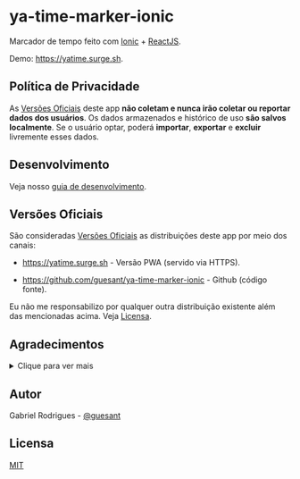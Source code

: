 # ya-time-marker-ionic

Marcador de tempo feito com [Ionic](https://ionicframework.com/) + [ReactJS](https://reactjs.org/).

Demo: <https://yatime.surge.sh>.

## Política de Privacidade

As [Versões Oficiais](#versões-oficiais) deste app **não coletam e nunca irão coletar ou reportar dados dos usuários**. Os dados armazenados e histórico de uso **são salvos localmente**. Se o usuário optar, poderá **importar**, **exportar** e **excluir** livremente esses dados.

## Desenvolvimento

Veja nosso [guia de desenvolvimento](./docs/Development-Workspace.md).

## Versões Oficiais

São consideradas [Versões Oficiais](#versões-oficiais) as distribuições deste app por meio dos canais:

- <https://yatime.surge.sh> - Versão PWA (servido via HTTPS).

- <https://github.com/guesant/ya-time-marker-ionic> - Github (código fonte).

Eu não me responsabilizo por qualquer outra distribuição existente além das mencionadas acima. Veja [Licensa](#licensa).

## Agradecimentos

<details>
  <summary>Clique para ver mais</summary>

Obrigado a todos os contribuidores diretos e indiretos das bibliotecas usadas no projeto.

Dentre elas se destacam:

- Ruty

- Redux

- Ionic

- ReactJS

- PostCSS

- PouchDB

- MaterialUI

- MiniSearch

- Typescript

- TailwindCSS

- React-Redux

- Redux-Toolkit

- pnpm

- ... e muitas outras

</details>

## Autor

Gabriel Rodrigues - [@guesant](https://github.com/guesant)

## Licensa

[MIT](./LICENSE.mit.txt)
